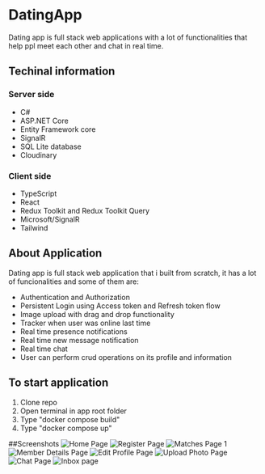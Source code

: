 # DatingApp
Dating app is full stack web applications with a lot of functionalities that help ppl meet each other and chat in real time.
## Techinal information
### Server side
- C#
- ASP.NET Core
- Entity Framework core
- SignalR
- SQL Lite database
- Cloudinary
### Client side
- TypeScript
- React
- Redux Toolkit and Redux Toolkit Query
- Microsoft/SignalR
- Tailwind

## About Application
Dating app is full stack web application that i built from scratch, it has a lot of funcionalities and some of them are:
  -  Authentication and Authorization
  -  Persistent Login using Access token and Refresh token flow
  -  Image upload with drag and drop functionality
  -  Tracker when user was online last time
  -  Real time presence notifications
  -  Real time new message notification
  -  Real time chat
  -  User can perform crud operations on its profile and information

## To start application
1. Clone repo
2. Open terminal in app root folder
3. Type "docker compose build"
4. Type "docker compose up"

##Screenshots
![Home Page](https://github.com/milan0161/DatingApp/assets/113298158/ed8f8dc8-a71d-40f6-8e7d-898f2ddac35e)
![Register Page](https://github.com/milan0161/DatingApp/assets/113298158/77e7ef24-8ffc-425b-8608-c54a3a12d0ae)
![Matches Page 1](https://github.com/milan0161/DatingApp/assets/113298158/7dde5d7c-47e8-45b0-a9b2-3b2ba94233b3)
![Member Details Page](https://github.com/milan0161/DatingApp/assets/113298158/a62e7efc-06c2-470c-b36a-bee190db3f46)
![Edit Profile Page](https://github.com/milan0161/DatingApp/assets/113298158/ce4b8692-4328-41d8-9eb2-bbf33a22ffe7)
![Upload Photo Page](https://github.com/milan0161/DatingApp/assets/113298158/03198b28-6d5d-4698-974f-386b3e14a3b3)
![Chat Page](https://github.com/milan0161/DatingApp/assets/113298158/8df7cfc8-9e5c-422d-bed3-4c20960f3e6f)
![Inbox page](https://github.com/milan0161/DatingApp/assets/113298158/09cb07fe-ecdc-497a-844b-a6fa8fde04a8)
